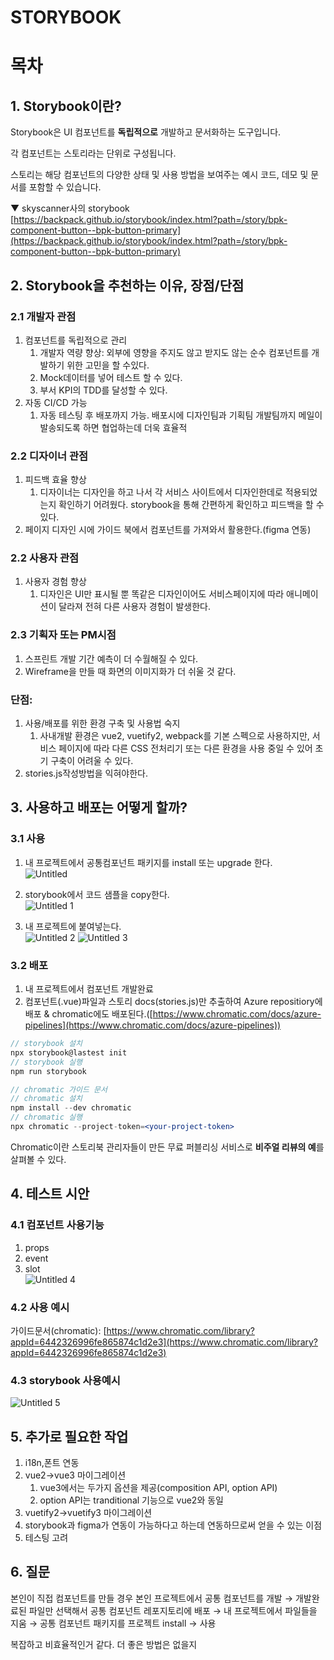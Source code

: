 # STORYBOOK

# 목차

## 1. Storybook이란?

Storybook은 UI 컴포넌트를 **독립적으로** 개발하고 문서화하는 도구입니다. 

각 컴포넌트는 스토리라는 단위로 구성됩니다.

스토리는 해당 컴포넌트의 다양한 상태 및 사용 방법을 보여주는 예시 코드, 데모 및 문서를 포함할 수 있습니다. 

▼ skyscanner사의 storybook
[https://backpack.github.io/storybook/index.html?path=/story/bpk-component-button--bpk-button-primary](https://backpack.github.io/storybook/index.html?path=/story/bpk-component-button--bpk-button-primary)


## 2. Storybook을 추천하는 이유, 장점/단점

### 2.1 개발자 관점

1. 컴포넌트를 독립적으로 관리
    1. 개발자 역량 향상: 외부에 영향을 주지도 않고 받지도 않는 순수 컴포넌트를 개발하기 위한 고민을 할 수있다.
    2. Mock데이터를 넣어 테스트 할 수 있다.
    3. 부서 KPI의 TDD를 달성할 수 있다.
2. 자동 CI/CD 가능
    1. 자동 테스팅 후 배포까지 가능. 배포시에 디자인팀과 기획팀 개발팀까지 메일이 발송되도록 하면 협업하는데 더욱 효율적
    

### 2.2 디자이너 관점

1. 피드백 효율 향상
    1. 디자이너는 디자인을 하고 나서 각 서비스 사이트에서 디자인한데로 적용되었는지 확인하기 어려웠다. storybook을 통해 간편하게 확인하고 피드백을 할 수 있다.
2. 페이지 디자인 시에 가이드 북에서 컴포넌트를 가져와서 활용한다.(figma 연동)

### 2.2 사용자 관점

1. 사용자 경험 향상
    1. 디자인은 UI만 표시될 뿐 똑같은 디자인이어도 서비스페이지에 따라 애니메이션이 달라져 전혀 다른 사용자 경험이 발생한다.

### 2.3 기획자 또는 PM시점

1. 스프린트 개발 기간 예측이 더 수월해질 수 있다.
2. Wireframe을 만들 때 화면의 이미지화가 더 쉬울 것 같다.

### 단점:

1. 사용/배포를 위한 환경 구축 및 사용법 숙지
    1. 사내개발 환경은 vue2, vuetify2, webpack를 기본 스펙으로 사용하지만, 서비스 페이지에 따라 다른 CSS 전처리기 또는 다른 환경을 사용 중일 수 있어 초기 구축이 어려울 수 있다.
2. stories.js작성방법을 익혀야한다.


## 3. 사용하고 배포는 어떻게 할까?

### 3.1 사용
1. 내 프로젝트에서 공통컴포넌트 패키지를 install 또는 upgrade 한다.<br>
![Untitled](https://user-images.githubusercontent.com/59562141/233966537-5ab5b110-ad2d-49e0-8135-baa8869d6d4a.png)


2. storybook에서 코드 샘플을 copy한다.<br>
![Untitled 1](https://user-images.githubusercontent.com/59562141/233967158-5ea5a70d-5147-497a-83bc-21662083a382.png)


3. 내 프로젝트에 붙여넣는다.<br>
![Untitled 2](https://user-images.githubusercontent.com/59562141/233966639-638fd66e-7977-4a82-a9b9-25ba35a0a9a5.png)
![Untitled 3](https://user-images.githubusercontent.com/59562141/233966661-61a880c6-5a25-4ac2-8093-c32e7447b330.png)


### 3.2 배포

1. 내 프로젝트에서 컴포넌트 개발완료
2. 컴포넌트(.vue)파일과 스토리 docs(stories.js)만 추출하여 Azure repositiory에 배포 & chromatic에도 배포된다.([https://www.chromatic.com/docs/azure-pipelines](https://www.chromatic.com/docs/azure-pipelines))

```jsx
// storybook 설치
npx storybook@lastest init
// storybook 실행
npm run storybook

// chromatic 가이드 문서
// chromatic 설치
npm install --dev chromatic
// chromatic 실행
npx chromatic --project-token=<your-project-token>
```

Chromatic이란 스토리북 관리자들이 만든 무료 퍼블리싱 서비스로 **비주얼 리뷰의 예**를 살펴볼 수 있다.


## 4. 테스트 시안

### 4.1 컴포넌트 사용기능

1. props
2. event
3. slot<br>
![Untitled 4](https://user-images.githubusercontent.com/59562141/233967110-29dd9159-aa44-4b03-aeec-4f227f9f1743.png)


### 4.2 사용 예시

가이드문서(chromatic): [https://www.chromatic.com/library?appId=6442326996fe865874c1d2e3](https://www.chromatic.com/library?appId=6442326996fe865874c1d2e3)

### 4.3 storybook 사용예시
![Untitled 5](https://user-images.githubusercontent.com/59562141/233967250-7d1f07b1-234a-4a1b-8d78-442857948f7c.png)


## 5. 추가로 필요한 작업

1. i18n,폰트 연동
2. vue2→vue3 마이그레이션
    1. vue3에서는 두가지 옵션을 제공(composition API, option API)
    2. option API는 tranditional 기능으로 vue2와 동일
3. vuetify2→vuetify3 마이그레이션
4. storybook과 figma가 연동이 가능하다고 하는데 연동하므로써 얻을 수 있는 이점
5. 테스팅 고려


## 6. 질문

본인이 직접 컴포넌트를 만들 경우 본인 프로젝트에서 공통 컴포넌트를 개발 → 개발완료된 파일만 선택해서 공통 컴포넌트 레포지토리에 배포 → 내 프로젝트에서 파일들을 지움 → 공통 컴포넌트 패키지를 프로젝트 install → 사용

복잡하고 비효율적인거 같다. 더 좋은 방법은 없을지
